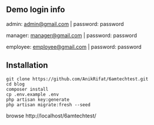 ## Demo login info

admin: admin@gmail.com | password: password

manager: manager@gmail.com | password: password

employee: employee@gmail.com | password: password

## Installation

```
git clone https://github.com/AnikRifat/6amtechtest.git
cd blog
composer install
cp .env.example .env
php artisan key:generate
php artisan migrate:fresh --seed

```
browse http://localhost/6amtechtest/

